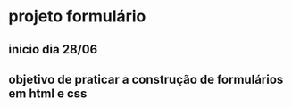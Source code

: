 # projeto formulário
## inicio dia 28/06
## objetivo de praticar a construção de formulários em html e css
